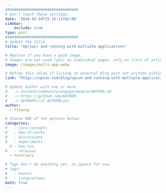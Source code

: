 ```yaml
---
#################################
# Don't touch these settings.
date: '2024-03-14T15:15:11+02:00'
sidebar:
    exclude: true
type: post
#################################
# Update the title
title: "Up(sun) and running with multiple applications"

# Replace if you have a good image. 
# Images are not used (yet) on individual pages, only on lists of articles.
image: /images/multi-app.webp

# Define this value if listing an external blog post not written within this site.
link: "https://upsun.com/blog/upsun-and-running-with-multiple-applications/"

# Update author with one or more
#   -> content/community/engage/people/AUTHOR.md
#   -> https://github.com/AUTHOR
#   -> AUTHORFirst AUTHORLast
author:
  - flovntp

# Choose ONE of the options below:
categories:
#   - core-concepts
#   - how-it-works
#   - discussions
#   - experiments
  # - how-tos
#   - releases
  - tutorials

# Tags don't do anything yet, so ignore for now.
# tags:
#   - events
#   - integrations
math: true
---
```

